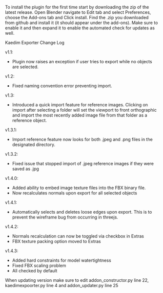 To install the plugin for the first time start by downloading the zip of the latest release.
Open Blender navigate to Edit tab and select Preferences, choose the Add-ons tab and Click install.
Find the .zip you downloaded from github and install it (it should appear under the add-ons).
Make sure to enable it and then expand it to enable the automated check for updates as well.

Kaedim Exporter Change Log

v1.1:

- Plugin now raises an exception if user tries to export while no objects are selected.

v1.2:

- Fixed naming convention error preventing import.

v1.3:

- Introduced a quick import feature for reference images. Clicking on import after selecting a folder will set the viewport to front orthographic and import the most recently added image file from that folder as a reference object.

v1.3.1:

- Import reference feature now looks for both .jpeg and .png files in the designated directory.

v1.3.2:

- Fixed issue that stopped import of .jpeg reference images if they were saved as .jpg

v1.4.0:

- Added ability to embed image texture files into the FBX binary file.
- Now recalculates normals upon export for all selected objects

v1.4.1:

- Automatically selects and deletes loose edges upon export. This is to prevent the wireframe bug from occurring in threejs.

v1.4.2:

- Normals recalculation can now be toggled via checkbox in Extras
- FBX texture packing option moved to Extras

v1.4.3:

- Added hard constraints for model watertightness 
- Fixed FBX scaling problem
- All checked  by default

When updating version make sure to edit addon_constructor.py line 22, kaedimexpoorter.py line 4 and addon_updater.py line 25
